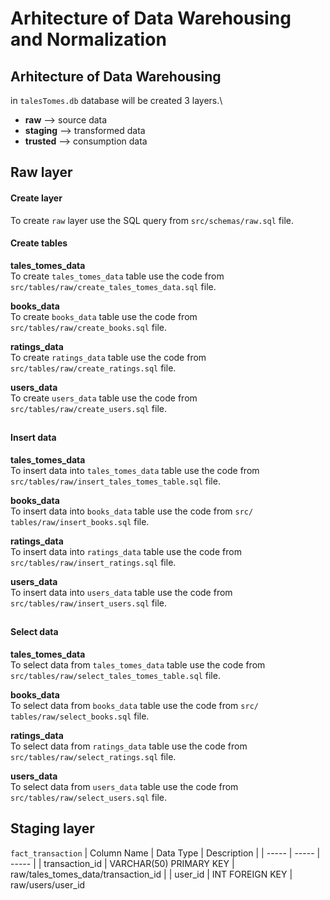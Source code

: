 # Arhitecture of Data Warehousing and Normalization

## Arhitecture of Data Warehousing
in `talesTomes.db` database will be created 3 layers.\
- **raw** --> source data
- **staging** --> transformed data
- **trusted** --> consumption data

##
## Raw layer

#### Create layer
To create `raw` layer use the SQL query from `src/schemas/raw.sql` file.

#### Create tables

**tales_tomes_data**\
To create `tales_tomes_data` table use the code from `src/tables/raw/create_tales_tomes_data.sql` file.

**books_data**\
To create `books_data` table use the code from `src/tables/raw/create_books.sql` file.

**ratings_data**\
To create `ratings_data` table use the code from `src/tables/raw/create_ratings.sql` file.

**users_data**\
To create `users_data` table use the code from `src/tables/raw/create_users.sql` file.
##

#### Insert data
**tales_tomes_data**\
To insert data into `tales_tomes_data` table use the code from `src/tables/raw/insert_tales_tomes_table.sql` file.

**books_data**\
To insert data into `books_data` table use the code from `src/ tables/raw/insert_books.sql` file.

**ratings_data**\
To insert data into `ratings_data` table use the code from `src/tables/raw/insert_ratings.sql` file.

**users_data**\
To insert data into `users_data` table use the code from `src/tables/raw/insert_users.sql` file.
##
#### Select data
**tales_tomes_data**\
To select data from `tales_tomes_data` table use the code from `src/tables/raw/select_tales_tomes_table.sql` file.

**books_data**\
To select data from `books_data` table use the code from `src/ tables/raw/select_books.sql` file.

**ratings_data**\
To select data from `ratings_data` table use the code from `src/tables/raw/select_ratings.sql` file.

**users_data**\
To select data from `users_data` table use the code from `src/tables/raw/select_users.sql` file.

##
## Staging layer

`fact_transaction`
| Column Name | Data Type | Description |
| ----- | ----- | ----- |
| transaction_id | VARCHAR(50) PRIMARY KEY | raw/tales_tomes_data/transaction_id |
| user_id | INT FOREIGN KEY | raw/users/user_id
